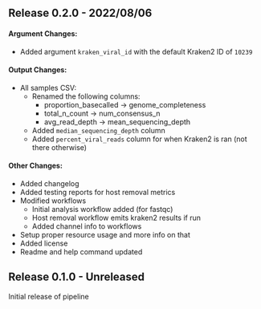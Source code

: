 ## Release 0.2.0 - 2022/08/06

#### Argument Changes:
- Added argument `kraken_viral_id` with the default Kraken2 ID of `10239`

#### Output Changes:
- All samples CSV:
    - Renamed the following columns:
        - proportion_basecalled  -> genome_completeness
        - total_n_count          -> num_consensus_n
        - avg_read_depth         -> mean_sequencing_depth
    - Added `median_sequencing_depth` column
    - Added `percent_viral_reads` column for when Kraken2 is ran (not there otherwise)

#### Other Changes:
- Added changelog
- Added testing reports for host removal metrics
- Modified workflows
    - Initial analysis workflow added (for fastqc)
    - Host removal workflow emits kraken2 results if run
    - Added channel info to workflows
- Setup proper resource usage and more info on that
- Added license
- Readme and help command updated

## Release 0.1.0 - Unreleased
Initial release of pipeline
